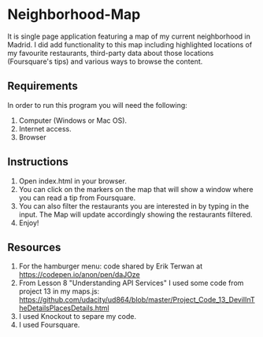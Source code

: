 # Neighborhood-Map
It is single page application featuring a map of my current neighborhood in Madrid. I did add functionality to this map including highlighted locations of my favourite restaurants, third-party data about those locations (Foursquare's tips) and various ways to browse the content.

## Requirements
In order to run this program you will need the following:

1. Computer (Windows or Mac OS).
2. Internet access.
3. Browser

## Instructions

1. Open index.html in your browser.
2. You can click on the markers on the map that will show a window where you can read a tip from Foursquare.
3. You can also filter the restaurants you are interested in by typing in the input. The Map will update accordingly showing the restaurants filtered.
4. Enjoy!

## Resources

1. For the hamburger menu: code shared by Erik Terwan at https://codepen.io/anon/pen/daJOze
2. From Lesson 8 "Understanding API Services" I used some code from project 13 in my maps.js: https://github.com/udacity/ud864/blob/master/Project_Code_13_DevilInTheDetailsPlacesDetails.html
3. I used Knockout to separe my code.
4. I used Foursquare.
